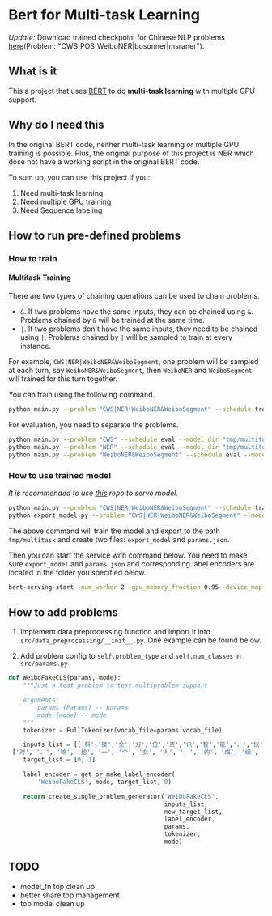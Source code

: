 # Bert for Multi-task Learning

*Update:* Download trained checkpoint for Chinese NLP problems [here](https://1drv.ms/f/s!An_n1-LB8-2dge5yixHNdtYbvZpiGw)(Problem: "CWS|POS|WeiboNER|bosonner|msraner").

## What is it

This a project that uses [BERT](https://github.com/google-research/bert) to do **multi-task learning** with multiple GPU support.

## Why do I need this

In the original BERT code, neither multi-task learning or multiple GPU training is possible. Plus, the original purpose of this project is NER which dose not have a working script in the original BERT code.

To sum up, you can use this project if you:

1. Need multi-task learning
2. Need multiple GPU training
3. Need Sequence labeling

## How to run pre-defined problems

### How to train

#### Multitask Training

There are two types of chaining operations can be used to chain problems.

- `&`. If two problems have the same inputs, they can be chained using `&`. Problems chained by `&` will be trained at the same time.
- `|`. If two problems don't have the same inputs, they need to be chained using `|`. Problems chained by `|` will be sampled to train at every instance.

For example, `CWS|NER|WeiboNER&WeiboSegment`, one problem will be sampled at each turn, say `WeiboNER&WeiboSegment`, then `WeiboNER` and `WeiboSegment` will trained for this turn together.

You can train using the following command.

```bash
python main.py --problem "CWS|NER|WeiboNER&WeiboSegment" --schedule train --model_dir "tmp/multitask"
```

For evaluation, you need to separate the problems.

```bash
python main.py --problem "CWS" --schedule eval --model_dir "tmp/multitask"
python main.py --problem "NER" --schedule eval --model_dir "tmp/multitask"
python main.py --problem "WeiboNER&WeiboSegment" --schedule eval --model_dir "tmp/multitask"
```

### How to use trained model

*It is recommended to use [this](https://github.com/JayYip/bert-as-service) repo to serve model.*

```bash
python main.py --problem "CWS|NER|WeiboNER&WeiboSegment" --schedule train --model_dir "tmp/multitask"
python export_model.py --problem "CWS|NER|WeiboNER&WeiboSegment" --model_dir "tmp/multitask"
```

The above command will train the model and export to the path `tmp/multitask` and create two files: `export_model` and `params.json`.

Then you can start the service with command below. You need to make sure `export_model` and `params.json` and corresponding label encoders are located in the folder you specified below.

```bash
bert-serving-start -num_worker 2 -gpu_memory_fraction 0.95 -device_map 0 1 -problem "CWS|NER|WeiboNER&WeiboSegment" -model_dir tmp/multitask
```

## How to add problems

1. Implement data preprocessing function and import it into `src/data_preprocessing/__init__.py`. One example can be found below.


2. Add problem config to `self.problem_type` and `self.num_classes` in `src/params.py`

```python
def WeiboFakeCLS(params, mode):
    """Just a test problem to test multiproblem support

    Arguments:
        params {Params} -- params
        mode {mode} -- mode
    """
    tokenizer = FullTokenizer(vocab_file=params.vocab_file)

    inputs_list = [['科','技','全','方','位','资','讯','智','能','，','快','捷','的','汽','车','生','活','需','要','有','三','屏','一','云','爱','你'],
 ['对', '，', '输', '给', '一', '个', '女', '人', '，', '的', '成', '绩', '。', '失', '望']]
    target_list = [0, 1]

    label_encoder = get_or_make_label_encoder(
        'WeiboFakeCLS', mode, target_list, 0)

    return create_single_problem_generator('WeiboFakeCLS',
                                           inputs_list,
                                           new_target_list,
                                           label_encoder,
                                           params,
                                           tokenizer,
                                           mode)
```

## TODO

- model_fn top clean up
- better share top management
- top model clean up
